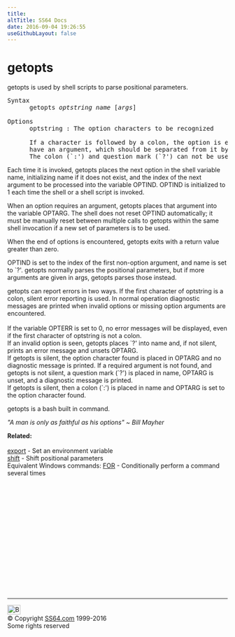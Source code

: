 ```yaml
---
title:
altTitle: SS64 Docs
date: 2016-09-04 19:26:55
useGithubLayout: false
---
```

<!-- #BeginLibraryItem "/Library/head_bash.lbi" --><!-- #EndLibraryItem --><h1>getopts</h1> 
<span class="body">getopts is used by shell scripts to parse positional parameters.</span><br>
<pre>Syntax
      getopts <i>optstring</i> <i>name</i> [<i>args</i>]

Options
      optstring : The option characters to be recognized

      If a character is followed by a colon, the option is expected to 
      have an argument, which should be separated from it by white space. 
      The colon (`:') and question mark (`?') can not be used as option characters.</pre>
<p>Each time it is invoked, getopts places the next option in the shell variable name, initializing name if it does not exist, and the index of the next argument 
  to be processed into the variable OPTIND. OPTIND is initialized to 1 each time the shell or a shell script is invoked. </p>
<p>When an option requires an argument, getopts places that argument into the variable OPTARG. The shell does not reset OPTIND automatically; it must be manually 
  reset between multiple calls to getopts within the same shell invocation if a new set of parameters is to be used. </p>
<p>When the end of options is encountered, getopts exits with a return value greater than zero. </p>
<p>OPTIND is set to the index of the first non-option argument, and name is set to `?'. getopts normally parses the positional parameters, but if more arguments 
  are given in args, getopts parses those instead. </p>
<p>getopts can report errors in two ways. If the first character of optstring is a colon, silent error reporting is used. In normal operation diagnostic messages 
are printed when invalid options or missing option arguments are encountered. 
<br>
<br>
If the variable OPTERR is set to 0, no error messages will be displayed, even if the first character of optstring is not a colon. <br>
If an invalid option is seen, getopts places `?' into name and, if not silent, prints an error message and unsets OPTARG. <br>
If getopts is silent, the option character found is placed in OPTARG and no diagnostic message is printed. If a required argument is not found, and getopts 
is not silent, a question mark (`?') is placed in name, OPTARG is unset, and a diagnostic message is printed. <br>
If getopts is silent, then a colon (`:') is placed in name and OPTARG is set to the option character found. </p>
<p>getopts is a bash built in command.</p>
<p class="quote"><i>"A man is only as faithful as his options" ~ Bill Mayher</i></p>
<p><b>Related:</b><br>
<br>
<a href="export.html">export</a> - Set an environment variable<br>
<a href="shift.html">shift</a> - Shift positional parameters <br>
Equivalent Windows commands: 
<a href="for.html">FOR</a> - Conditionally perform a command several times</p><!-- #BeginLibraryItem "/Library/foot_bash.lbi" --><p>
<!-- bash300 -->
<ins class="adsbygoogle" style="display:inline-block;width:300px;height:250px" data-ad-client="ca-pub-6140977852749469" data-ad-slot="4615356305"></ins>
<script>
(adsbygoogle = window.adsbygoogle || []).push({});
</script></p>
<hr>
<div id="bl" class="footer"><a href="getopts.html#"><img src="../images/top.png" width="30" height="22" alt="Back to the Top"></a></div>
<div id="br" class="footer, tagline">© Copyright <a href="http://ss64.com/">SS64.com</a> 1999-2016<br>
Some rights reserved</div><!-- #EndLibraryItem -->

